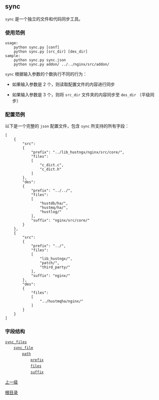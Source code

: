 sync
--

`sync` 是一个独立的文件和代码同步工具。

### 使用范例 ###

    usage:
        python sync.py [conf]
        python sync.py [src_dir] [des_dir]
    sample:
        python sync.py sync.json
        python sync.py addon/ ../../nginx/src/addon/

`sync` 根据输入参数的个数执行不同的行为：

- 如果输入参数是 2 个，则读取配置文件的内容进行同步

- 如果输入参数是 3 个，则将 `src_dir` 文件夹的内容同步至 `des_dir` （平级同步）

### 配置范例 ###

以下是一个完整的 `json` 配置文件，包含 `sync` 所支持的所有字段：

    [
	    {
	        "src":
	        {
	            "prefix": "../lib_hustngx/nginx/src/core/",
	            "files":
	            [
	                "c_dict.c",
	                "c_dict.h"
	            ]
	        },
	        "des":
	        {
	            "prefix": "../../",
	            "files":
	            [
	                "hustdb/ha/",
	                "hustmq/ha/",
	                "hustlog/"
	            ],
	            "suffix": "nginx/src/core/"
	        }
	    },
	    {
	        "src":
	        {
                "prefix": "../",
	            "files": 
	            [
	                "lib_hustngx/",
                    "patch/",
                    "third_party/"
	            ],
                "suffix": "nginx/"
	        },
	        "des":
	        {
	            "files":
	            [
	                "../hustmqha/nginx/"
	            ]
	        }
	    }
	]

### 字段结构 ###

[`sync_files`](sync/sync_files.md)  
　　[`sync_file`](sync/sync_file.md)  
　　　　[`path`](sync/path.md)  
　　　　　　[`prefix`](sync/prefix.md)  
　　　　　　[`files`](sync/files.md)  
　　　　　　[`suffix`](sync/suffix.md)  

[上一级](index.md)

[根目录](../index.md)